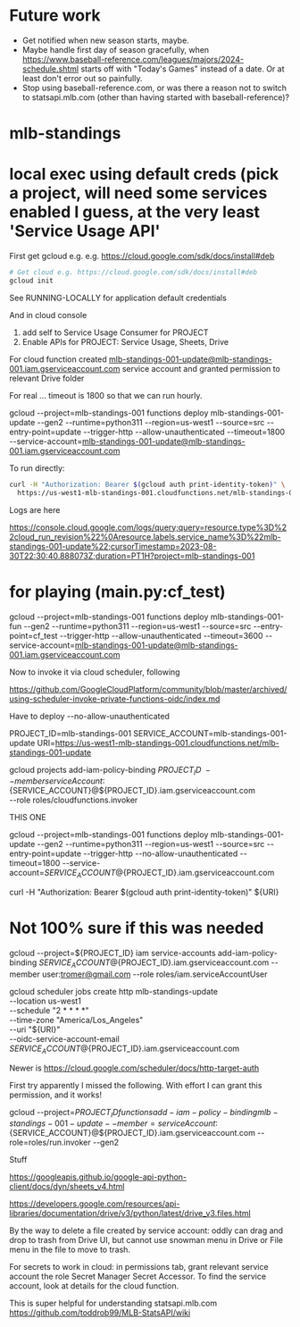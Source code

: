 Future work
=
* Get notified when new season starts, maybe.
* Maybe handle first day of season gracefully, when https://www.baseball-reference.com/leagues/majors/2024-schedule.shtml starts off with "Today's Games" instead of a date. Or at least don't error out so painfully.
* Stop using baseball-reference.com, or was there a reason not to switch to statsapi.mlb.com (other than having started with baseball-reference)?

# mlb-standings

# local exec using default creds (pick a project, will need some services enabled I guess, at the very least 'Service Usage API'

First get gcloud e.g. e.g. https://cloud.google.com/sdk/docs/install#deb
```bash
# Get cloud e.g. https://cloud.google.com/sdk/docs/install#deb
gcloud init
```

See RUNNING-LOCALLY for application default credentials

And in cloud console 
1. add self to Service Usage Consumer for PROJECT
2. Enable APIs for PROJECT: Service Usage, Sheets, Drive


For cloud function created mlb-standings-001-update@mlb-standings-001.iam.gserviceaccount.com service account and granted permission to relevant Drive folder

For real ... timeout is 1800 so that we can run hourly.

gcloud --project=mlb-standings-001 functions deploy mlb-standings-001-update --gen2 --runtime=python311 --region=us-west1 --source=src --entry-point=update --trigger-http --allow-unauthenticated --timeout=1800 --service-account=mlb-standings-001-update@mlb-standings-001.iam.gserviceaccount.com

To run directly:

``` bash
curl -H "Authorization: Bearer $(gcloud auth print-identity-token)" \
  https://us-west1-mlb-standings-001.cloudfunctions.net/mlb-standings-001-update
```


Logs are here

https://console.cloud.google.com/logs/query;query=resource.type%3D%22cloud_run_revision%22%0Aresource.labels.service_name%3D%22mlb-standings-001-update%22;cursorTimestamp=2023-08-30T22:30:40.888073Z;duration=PT1H?project=mlb-standings-001

# for playing (main.py:cf_test)
gcloud --project=mlb-standings-001 functions deploy mlb-standings-001-fun --gen2 --runtime=python311 --region=us-west1 --source=src --entry-point=cf_test --trigger-http --allow-unauthenticated --timeout=3600 --service-account=mlb-standings-001-update@mlb-standings-001.iam.gserviceaccount.com

Now to invoke it via cloud scheduler, following

https://github.com/GoogleCloudPlatform/community/blob/master/archived/using-scheduler-invoke-private-functions-oidc/index.md

Have to deploy --no-allow-unauthenticated

PROJECT_ID=mlb-standings-001
SERVICE_ACCOUNT=mlb-standings-001-update
URI=https://us-west1-mlb-standings-001.cloudfunctions.net/mlb-standings-001-update

gcloud projects add-iam-policy-binding ${PROJECT_ID} \
  --member serviceAccount:${SERVICE_ACCOUNT}@${PROJECT_ID}.iam.gserviceaccount.com \
  --role roles/cloudfunctions.invoker

THIS ONE

gcloud --project=mlb-standings-001 functions deploy mlb-standings-001-update --gen2 --runtime=python311 --region=us-west1 --source=src --entry-point=update --trigger-http --no-allow-unauthenticated --timeout=1800 --service-account=${SERVICE_ACCOUNT}@${PROJECT_ID}.iam.gserviceaccount.com

curl -H "Authorization: Bearer $(gcloud auth print-identity-token)" ${URI}

# Not 100% sure if this was needed

gcloud --project=${PROJECT_ID} iam service-accounts add-iam-policy-binding ${SERVICE_ACCOUNT}@${PROJECT_ID}.iam.gserviceaccount.com --member user:tromer@gmail.com --role roles/iam.serviceAccountUser

gcloud scheduler jobs create http mlb-standings-update \
  --location us-west1 \
  --schedule "2 * * * *" \
  --time-zone "America/Los_Angeles" \
  --uri "${URI}" \
  --oidc-service-account-email ${SERVICE_ACCOUNT}@${PROJECT_ID}.iam.gserviceaccount.com

Newer is https://cloud.google.com/scheduler/docs/http-target-auth

First try apparently I missed the following. With effort I can grant this permission, and it works!

gcloud --project=${PROJECT_ID} functions add-iam-policy-binding mlb-standings-001-update --member=serviceAccount:${SERVICE_ACCOUNT}@${PROJECT_ID}.iam.gserviceaccount.com --role=roles/run.invoker --gen2

Stuff

https://googleapis.github.io/google-api-python-client/docs/dyn/sheets_v4.html

https://developers.google.com/resources/api-libraries/documentation/drive/v3/python/latest/drive_v3.files.html

By the way to delete a file created by service account: oddly can drag
and drop to trash from Drive UI, but cannot use snowman menu in Drive
or File menu in the file to move to trash.

For secrets to work in cloud: in permissions tab, grant relevant service account the role Secret Manager Secret Accessor. To find the service account, look at details for the cloud function.

This is super helpful for understanding statsapi.mlb.com
https://github.com/toddrob99/MLB-StatsAPI/wiki
